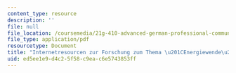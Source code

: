 ```yaml
---
content_type: resource
description: ''
file: null
file_location: /coursemedia/21g-410-advanced-german-professional-communication-spring-2017/ed5ee1e9d4c25f58c9eac6e5743853ff_21G_410s17_W10_M28.pdf
file_type: application/pdf
resourcetype: Document
title: "Internetresourcen zur Forschung zum Thema \u201CEnergiewende\u201D"
uid: ed5ee1e9-d4c2-5f58-c9ea-c6e5743853ff
---
```

